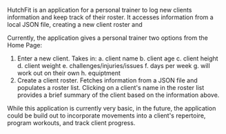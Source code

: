 HutchFit is an application for a personal trainer to log new clients information and keep track of their roster. It accesses information from a local JSON file, creating a new client roster and 

Currently, the application gives a personal trainer two options from the Home Page:
  1. Enter a new client. Takes in:
    a. client name
    b. client age
    c. client height
    d. client weight
    e. challenges/injuries/issues
    f. days per week
    g. will work out on their own
    h. equiptment  
  2. Create a client roster. Fetches information from a JSON file and populates a roster list. Clicking on a client's name in the roster list provides a brief summary of the client based on the information above. 

 
While this application is currently very basic, in the future, the application could be build out to incorporate movements into a client's repertoire, program workouts, and track client progress. 